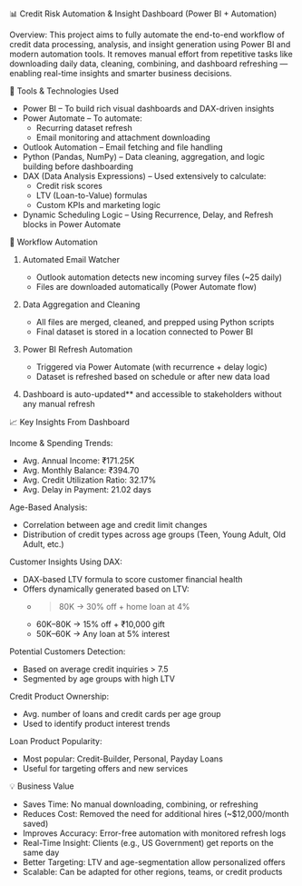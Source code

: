 📊 Credit Risk Automation & Insight Dashboard (Power BI + Automation)

Overview: This project aims to fully automate the end-to-end workflow of credit data processing, analysis, and insight generation using Power BI and modern automation tools. 
It removes manual effort from repetitive tasks like downloading daily data, cleaning, combining, and dashboard refreshing — enabling real-time insights and smarter business decisions.

🧰 Tools & Technologies Used

* Power BI – To build rich visual dashboards and DAX-driven insights
* Power Automate – To automate:
  * Recurring dataset refresh
  * Email monitoring and attachment downloading
* Outlook Automation – Email fetching and file handling
* Python (Pandas, NumPy) – Data cleaning, aggregation, and logic building before dashboarding
* DAX (Data Analysis Expressions) – Used extensively to calculate:
  * Credit risk scores
  * LTV (Loan-to-Value) formulas
  * Custom KPIs and marketing logic
* Dynamic Scheduling Logic – Using Recurrence, Delay, and Refresh blocks in Power Automate

🔄 Workflow Automation
1. Automated Email Watcher
   * Outlook automation detects new incoming survey files (\~25 daily)
   * Files are downloaded automatically (Power Automate flow)

2. Data Aggregation and Cleaning
   * All files are merged, cleaned, and prepped using Python scripts
   * Final dataset is stored in a location connected to Power BI

3. Power BI Refresh Automation
   * Triggered via Power Automate (with recurrence + delay logic)
   * Dataset is refreshed based on schedule or after new data load

4. Dashboard is auto-updated** and accessible to stakeholders without any manual refresh

📈 Key Insights From Dashboard

Income & Spending Trends:
  * Avg. Annual Income: ₹171.25K
  * Avg. Monthly Balance: ₹394.70
  * Avg. Credit Utilization Ratio: 32.17%
  * Avg. Delay in Payment: 21.02 days

Age-Based Analysis:
  * Correlation between age and credit limit changes
  * Distribution of credit types across age groups (Teen, Young Adult, Old Adult, etc.)

Customer Insights Using DAX:
  * DAX-based LTV formula to score customer financial health
  * Offers dynamically generated based on LTV:
    * > 80K → 30% off + home loan at 4%
    * 60K–80K → 15% off + ₹10,000 gift
    * 50K–60K → Any loan at 5% interest

Potential Customers Detection:
  * Based on average credit inquiries > 7.5
  * Segmented by age groups with high LTV

Credit Product Ownership:
  * Avg. number of loans and credit cards per age group
  * Used to identify product interest trends
    
Loan Product Popularity:
  * Most popular: Credit-Builder, Personal, Payday Loans
  * Useful for targeting offers and new services

💡 Business Value
* Saves Time: No manual downloading, combining, or refreshing
* Reduces Cost: Removed the need for additional hires (\~\$12,000/month saved)
* Improves Accuracy: Error-free automation with monitored refresh logs
* Real-Time Insight: Clients (e.g., US Government) get reports on the same day
* Better Targeting: LTV and age-segmentation allow personalized offers
* Scalable: Can be adapted for other regions, teams, or credit products
